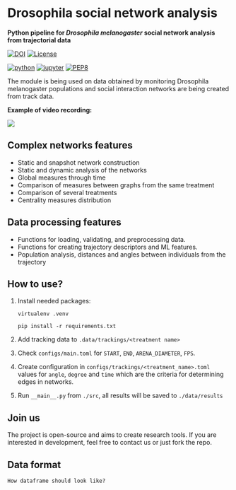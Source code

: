 # Drosophila social network analysis

**Python pipeline for *Drosophila melanogaster* social network analysis from trajectorial data**

[![DOI](https://zenodo.org/badge/DOI/10.5281/zenodo.10355543.svg)](https://doi.org/10.5281/zenodo.10355543)
[![License](https://img.shields.io/badge/license-BSD--3%20Clause-green)](https://github.com/milanXpetrovic/my_module/blob/main/LICENSE.md)

[![python](https://img.shields.io/badge/Python-3.9-3776AB.svg?style=flat&logo=python&logoColor=white)](https://www.python.org)
[![jupyter](https://img.shields.io/badge/Jupyter-Lab-F37626.svg?style=flat&logo=Jupyter)](https://jupyterlab.readthedocs.io/en/stable)
[![PEP8](https://img.shields.io/badge/code%20style-pep8-orange.svg)](https://www.python.org/dev/peps/pep-0008/)


The module is being used on data obtained by monitoring Drosophila melanogaster populations and social interaction networks are being created from track data.

**Example of video recording:**

![](./docs/arena.gif)

## Complex networks features

- Static and snapshot network construction
- Static and dynamic analysis of the networks
- Global measures through time
- Comparison of measures between graphs from the same treatment
- Comparison of several treatments
- Centrality measures distribution

## Data processing features

- Functions for loading, validating, and preprocessing data.
- Functions for creating trajectory descriptors and ML features.
- Population analysis, distances and angles between individuals from the trajectory

## How to use?

1. Install needed packages:

    ```shell
    virtualenv .venv
    ```

    ```shell
    pip install -r requirements.txt
    ```

2. Add tracking data to `.data/trackings/<treatment name>`

3. Check `configs/main.toml` for `START`, `END`, `ARENA_DIAMETER`, `FPS`.

4. Create configuration in `configs/trackings/<treatment_name>.toml` values for `angle`, `degree` and `time` which are the criteria for determining edges in networks.

5. Run `__main__.py` from `./src`, all results will be saved to `./data/results`

## Join us
The project is open-source and aims to create research tools. If you are interested in development, feel free to contact us or just fork the repo.


## Data format

    How dataframe should look like?